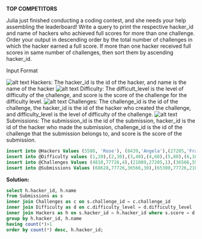 **TOP COMPETITORS**

Julia just finished conducting a coding contest, and she needs your help assembling the leaderboard! 
Write a query to print the respective hacker_id and name of hackers who achieved full scores for more than one challenge. 
Order your output in descending order by the total number of challenges in which the hacker earned a full score. 
If more than one hacker received full scores in same number of challenges, then sort them by ascending hacker_id.

Input Format

 ![alt text](https://s3.amazonaws.com/hr-challenge-images/19504/1458526776-67667350b4-ScreenShot2016-03-21at7.45.59AM.png)
Hackers: The hacker_id is the id of the hacker, and name is the name of the hacker
 ![alt text](https://s3.amazonaws.com/hr-challenge-images/19504/1458526915-57eb75d9a2-ScreenShot2016-03-21at7.46.09AM.png)
Difficulty: The difficult_level is the level of difficulty of the challenge, and score is the score of the challenge for the difficulty level.
![alt text](https://s3.amazonaws.com/hr-challenge-images/19504/1458527032-f9ca650442-ScreenShot2016-03-21at7.46.17AM.png)
Challenges: The challenge_id is the id of the challenge, the hacker_id is the id of the hacker who created the challenge, and difficulty_level is the level of difficulty of the challenge. 
![alt text](https://s3.amazonaws.com/hr-challenge-images/19504/1458527077-298f8e922a-ScreenShot2016-03-21at7.46.29AM.png)
Submissions: The submission_id is the id of the submission, hacker_id is the id of the hacker who made the submission, challenge_id is the id of the challenge that the submission belongs to, and score is the score of the submission.

````sql
insert into @Hackers Values (5580, 'Rose'), (8439,'Angela'),(27205,'Frank'),(52243,'Patrick'),(52348,'Lisa'),(57645,'Kimberly'),(77726,'Bonnie'),(83082,'Michael'),(86870,'Todd'),(90411,'Joe')
insert into @Difficulty values (1,20),(2,30),(3,40),(4,60),(5,80),(6,100),(7,120)
insert into @Challenges Values (4810,77726,4),(21089,27205,1),(36566,5580,7),(66730,52243,6),(71055,52243,2)
insert into @Submissions Values (68628,77726,36566,30),(65300,77726,21089,10),(40326,52243,36566,77),(8941,27205,4810,4),(83554,77726,66730,30),(43353,52243,66730,0),(55385,52348,71055,20),(39784,27205,71055,23),(94613,86870,71055,30),(45788,52348,36566,0),(93058,86870,36566,30),(7344,8439,66730,92),(2721,8439,4810,36),(523,5580,71055,4),(49105,52348,66730,0),(55877,57645,66730,80),(38355,27205,66730,35),(3924,8439,36566,80),(97397,90411,66730,100),(84162,83082,4810,40),(97431,90411,71055,30)
````


**Solution:**  
````sql
select h.hacker_id, h.name  
from Submissions as s   
inner join Challenges as c on s.challenge_id = c.challenge_id   
inner join Difficulty as d on c.difficulty_level = d.difficulty_level   
inner join Hackers as h on s.hacker_id = h.hacker_id where s.score = d.score   
group by h.hacker_id, h.name   
having count(*)>1   
order by count(*) desc, h.hacker_id;
````
